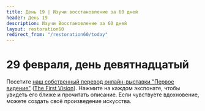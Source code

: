 ```yaml
---
title: Дeнь 19 | Изучи восстановление за 60 дней
header: День 19
description: Изучи Восстановление за 60 дней
layout: restoration60
redirect_from: "/restoration60/today"
---
```


# 29 февраля, день девятнадцатый

Посетите [наш собственный перевод онлайн-выставки "Первое видение"](/restoration60/articles/first_vision_exhibit.html) ([The First Vision](https://www.josephsmith.net/exhibit/js-the-first-vision?lang=eng)). Нажмите на каждом экспонате, чтобы увидеть его ближе и прочитать описание. Если чувствуете вдохновение, можете создать своё произведение искусства.
